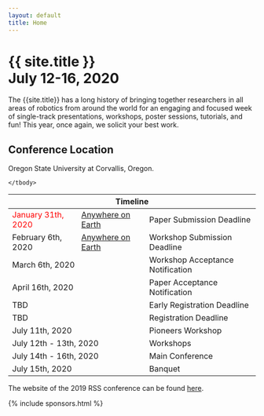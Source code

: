 ```yaml
---
layout: default
title: Home
---
```

<h1 class="page-title">{{ site.title }}<br>
July 12-16, 2020</h1>

The {{site.title}} has a long history of bringing together researchers in all
areas of robotics from around the world for an engaging and focused week of
single-track presentations, workshops, poster sessions, tutorials, and fun!
This year, once again, we solicit your best work. 

## Conference Location

Oregon State University at Corvallis, Oregon.


<table class="table">
    <thead>
      <tr>
        <th colspan="3">Timeline</th>
      </tr>
    </thead>
    <tbody>
      <tr>
        <td><div style="color:#ff0000;">January 31th, 2020</div></td>
        <td><a href="https://time.is/Anywhere_on_Earth">Anywhere on Earth</a></td>
        <td>Paper Submission Deadline</td>
      </tr>
      <tr>
        <td>February 6th, 2020</td>
        <td><a href="https://time.is/Anywhere_on_Earth">Anywhere on Earth</a></td>
        <td>Workshop Submission Deadline</td>
      </tr>
      <tr>
      <td colspan="2">March 6th, 2020</td>
        <td>Workshop Acceptance Notification</td>
      </tr>
      <tr >
        <td colspan="2">April 16th, 2020</td>
        <td>Paper Acceptance Notification</td>
      </tr>
      <tr>
        <td colspan="2">TBD</td>
        <td>Early Registration Deadline</td>
      </tr>
      <tr>
        <td colspan="2">TBD</td>
        <td>Registration Deadline</td>
      </tr>
	  <tr>
        <td colspan="2">July 11th, 2020</td>
        <td>Pioneers Workshop</td>
      </tr>
	  <tr>
        <td colspan="2">July 12th - 13th, 2020</td>
        <td>Workshops</td>
      </tr>
      <tr>
        <td colspan="2">July 14th - 16th, 2020</td>
        <td>Main Conference</td>
      </tr>
      <tr>
        <td colspan="2">July 15th, 2020</td>
        <td>Banquet</td>
      </tr>
      
    </tbody>
  </table>

  The website of the 2019 RSS conference can be found [here](http://rss2019.informatik.uni-freiburg.de).

{% include sponsors.html %}
